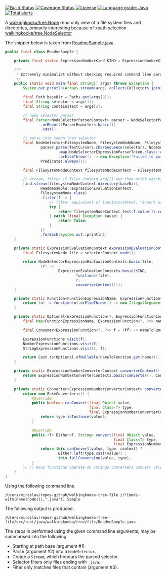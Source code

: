 [![Build Status](https://travis-ci.com/mP1/walkingkooka-tree-file.svg?branch=master)](https://travis-ci.com/mP1/walkingkooka-tree-file.svg?branch=master)
[![Coverage Status](https://coveralls.io/repos/github/mP1/walkingkooka-tree-file/badge.svg?branch=master)](https://coveralls.io/github/mP1/walkingkooka-tree-file?branch=master)
[![License](https://img.shields.io/badge/License-Apache%202.0-blue.svg)](https://opensource.org/licenses/Apache-2.0)
[![Language grade: Java](https://img.shields.io/lgtm/grade/java/g/mP1/walkingkooka-tree-file.svg?logo=lgtm&logoWidth=18)](https://lgtm.com/projects/g/mP1/walkingkooka-tree-file/context:java)
[![Total alerts](https://img.shields.io/lgtm/alerts/g/mP1/walkingkooka-tree-file.svg?logo=lgtm&logoWidth=18)](https://lgtm.com/projects/g/mP1/walkingkooka-tree-file/alerts/)



A [walkingkooka/tree.Node](https://github.com/mP1/walkingkooka/blob/master/Node.md) read only view of a file system files and directories, primarily interesting because of xpath selection [walkingkooka/tree.NodeSelector](https://github.com/mP1/walkingkooka/blob/master/src/main/java/walkingkooka/tree/select/NodeSelector.java)

The snipper below is taken from [ReadmeSample.java](https://github.com/mP1/walkingkooka-tree-file/tree/master/src/test/java/walkingkooka/tree/file/ReadmeSample.java).

```java
public final class ReadmeSample {

    private final static ExpressionNumberKind KIND = ExpressionNumberKind.DEFAULT;

    /**
     * Extremely minimalist without checking required command line params are available, and other basics.
     */
    public static void main(final String[] args) throws Exception {
        System.out.println(Arrays.stream(args).collect(Collectors.joining(" ", "Command line args:\n", "\n")));

        final Path baseDir = Paths.get(args[0]);
        final String selector = args[1];
        final String containsText = args[2];

        // node selector parser
        final Parser<NodeSelectorParserContext> parser = NodeSelectorParsers.expression()
                .orReport(ParserReporters.basic())
                .cast();

        // parse into token then selector
        final NodeSelector<FilesystemNode, FilesystemNodeName, FilesystemNodeAttributeName, String> find = FilesystemNode.nodeSelectorExpressionParserToken(
                parser.parse(TextCursors.charSequence(selector), NodeSelectorParserContexts.basic(ExpressionNumberContexts.basic(KIND, MathContext.DECIMAL32)))
                        .map(NodeSelectorExpressionParserToken.class::cast)
                        .orElseThrow(() -> new Exception("Failed to parse selector")),
                Predicates.always());

        final FilesystemNodeContext filesystemNodeContext = FilesystemNodeContexts.basic(baseDir);

        // stream, filter if files contain arg[2] and then print matching files.
        find.stream(filesystemNodeContext.directory(baseDir),
                ReadmeSample::expressionEvaluationContext,
                FilesystemNode.class)
                .filter(f -> {
                    // filter equivalent of [contains(@text, "insert arg2 here"])
                    try {
                        return filesystemNodeContext.text(f.value()).contains(containsText);
                    } catch (final Exception cause) {
                        return false;
                    }
                })
                .forEach(System.out::println);
    }

    private static ExpressionEvaluationContext expressionEvaluationContext(final NodeSelectorContext<FilesystemNode, FilesystemNodeName, FilesystemNodeAttributeName, String> selectorContext) {
        final FilesystemNode file = selectorContext.node();

        return NodeSelectorExpressionEvaluationContexts.basic(file,
                (r) ->
                        ExpressionEvaluationContexts.basic(KIND,
                                functions(file),
                                r,
                                converterContext()));
    }

    private static Function<FunctionExpressionName, ExpressionFunction<?, ExpressionFunctionContext>> functions(final FilesystemNode file) {
        return (n) -> function(n).orElseThrow(() -> new IllegalArgumentException("Unknown function: " + n ));
    }

    private static Optional<ExpressionFunction<?, ExpressionFunctionContext>> function(final FunctionExpressionName name) {
        final Map<FunctionExpressionName, ExpressionFunction<?, ?>> nameToFunction = Maps.sorted();

        final Consumer<ExpressionFunction<?, ?>> f = (ff) -> nameToFunction.put(ff.name(), ff);

        ExpressionFunctions.visit(f);
        NumberExpressionFunctions.visit(f);
        StringExpressionFunctions.visit(1, f);

        return Cast.to(Optional.ofNullable(nameToFunction.get(name)));
    }

    private static ExpressionNumberConverterContext converterContext() {
        return ExpressionNumberConverterContexts.basic(converter(), ConverterContexts.fake(), KIND);
    }

    private static Converter<ExpressionNumberConverterContext> converter() {
        return new FakeConverter<>() {
            @Override
            public boolean canConvert(final Object value,
                                      final Class<?> type,
                                      final ExpressionNumberConverterContext context) {
                return type.isInstance(value);
            }

            @Override
            public <T> Either<T, String> convert(final Object value,
                                                 final Class<T> type,
                                                 final ExpressionNumberConverterContext context) {
                return this.canConvert(value, type, context) ?
                        Either.left(type.cast(value)) :
                        this.failConversion(value, type);
            }
        }; // many functions operate on strings converters convert values to strings.
    }
}
```

Using the following command line.
```
/Users/miroslav/repos-github/walkingkooka-tree-file //*[ends-with(name(node()),".java")] Sample
```

The following output is produced.
```text
/Users/miroslav/repos-github/walkingkooka-tree-file/src/test/java/walkingkooka/tree/file/ReadmeSample.java
```

The steps in performed using the given command line arguments, may be summarised into the following:

- Starting at path base (argument #1)
- Parse (argument #2) into a `NodeSelector`.
- Create a `Stream`, which honours the parsed selector.
- Selector filters only files ending with `.java`.
- Filter only matches files that contain (argument #3).
